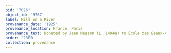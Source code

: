 ```yaml
---
pid: '7026'
object_id: '9767'
label: Mill on a River
provenance_date: '1925'
provenance_location: France, Paris
provenance_text: Donated by Jean Masson (L. 1494a) to École des Beaux-Arts
order: '2380'
collection: provenance
---
```


